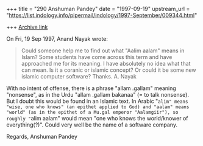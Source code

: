 +++
title = "290 Anshuman Pandey"
date = "1997-09-19"
upstream_url = "https://list.indology.info/pipermail/indology/1997-September/009344.html"

+++
[Archive link](https://list.indology.info/pipermail/indology/1997-September/009344.html)

On Fri, 19 Sep 1997, Anand Nayak wrote:

> Could someone help me to find out what "Aalim aalam" means in Islam? Some
> students have come across this term and have approached me for its meaning.
> I have absolutely no idea what that can mean.   Is it a coranic or islamic
> concept? Or could it be some new islamic  computer software?  Thanks.  A.
> Nayak

With no intent of offense, there is a phrase "allam .gallam" meaning
"nonsense", as in the Urdu "allam .gallam bakanaa" (= to talk nonsense).
But I doubt this would be found in an Islamic text. In Arabic "`alim"
means "wise, one who knows" (an epithet applied to God) and "aalam" means
"world" (as in the epithet of a Mu.gal emperor "Aalamgiir"), so roughly
"`alim aalam" would mean "one who knows the world/knower of
everything(?)". Could very well be the name of a software company.

Regards,
Anshuman Pandey



